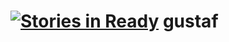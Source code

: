 [![Stories in Ready](https://badge.waffle.io/rkohser/gustaf.png?label=ready&title=Ready)](https://waffle.io/rkohser/gustaf)
gustaf
======
